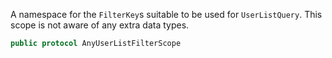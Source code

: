 
A namespace for the `FilterKey`s suitable to be used for `UserListQuery`. This scope is not aware of any extra data types.

``` swift
public protocol AnyUserListFilterScope 
```
